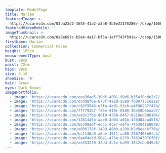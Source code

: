 ```yaml
---
template: ModelPage
title: Marian
featuredImage: >-
  https://ucarecdn.com/03ba23d2-1645-41a2-a3a8-4b5e23176286/-/crop/1650x956/0,0/-/preview/
featuredVideoMobile: ''
imageThumbnail: >-
  https://ucarecdn.com/0a8e693c-b5e4-4a17-bf5a-1aff743fb91a/-/crop/1506x2129/37,45/-/preview/
firstName: Marian
collection: Commercial Faces
height: 165cm
measurementType: bust
bust: 88cm
waist: 72cm
hips: 98cm
size: 8-10
shoeSize: '9'
hair: Brown
eyes: Dark Brown
imagePortfolio:
  - image: 'https://ucarecdn.com/eea36ad5-39df-4081-99d6-b354f8cde2b7/'
  - image: 'https://ucarecdn.com/dcdd8f6e-673f-4a2d-a580-fd007a5cea28/'
  - image: 'https://ucarecdn.com/c82f9546-e3fa-4ed1-93cb-e4f80287f47b/'
  - image: 'https://ucarecdn.com/777792b7-f36e-419c-8106-3be58b6baad7/'
  - image: 'https://ucarecdn.com/e4dc2fb6-06f9-4550-8457-b210ed006104/'
  - image: 'https://ucarecdn.com/3281445b-aae0-4d94-a01b-478d84aa45f8/'
  - image: 'https://ucarecdn.com/05308adf-edc1-4ce7-aefa-74b3041a80d9/'
  - image: 'https://ucarecdn.com/a096178f-1489-49b9-a290-b2d8eae6f76a/'
  - image: 'https://ucarecdn.com/bc1146a9-a6ae-4611-aa50-2367403b9fc4/'
  - image: 'https://ucarecdn.com/0a4f4cdd-56a1-476e-8270-766343076f6f/'
  - image: 'https://ucarecdn.com/ae333220-32d4-4c1e-ba99-3542cbb849a5/'
---
```


